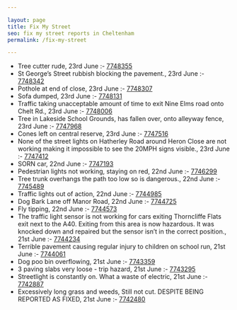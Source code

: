 ```yaml
---

layout: page
title: Fix My Street
seo: fix my street reports in Cheltenham
permalink: /fix-my-street

---
```


<!-- fix_marker starts -->

- Tree cutter rude, 23rd June :- [7748355](https://www.fixmystreet.com/report/7748355)
- St George’s Street rubbish blocking the pavement., 23rd June :- [7748342](https://www.fixmystreet.com/report/7748342)
- Pothole at end of close, 23rd June :- [7748307](https://www.fixmystreet.com/report/7748307)
- Sofa dumped, 23rd June :- [7748131](https://www.fixmystreet.com/report/7748131)
- Traffic taking unacceptable amount of time to exit Nine Elms road onto Chelt Rd., 23rd June :- [7748006](https://www.fixmystreet.com/report/7748006)
- Tree in Lakeside School Grounds, has fallen over, onto alleyway fence, 23rd June :- [7747968](https://www.fixmystreet.com/report/7747968)
- Cones left on central reserve, 23rd June :- [7747516](https://www.fixmystreet.com/report/7747516)
- None of the street lights on Hatherley Road around Heron Close are not working making it impossible to see the 20MPH signs visible., 23rd June :- [7747412](https://www.fixmystreet.com/report/7747412)
- SORN car, 22nd June :- [7747193](https://www.fixmystreet.com/report/7747193)
- Pedestrian lights not working, staying on red, 22nd June :- [7746299](https://www.fixmystreet.com/report/7746299)
- Tree trunk overhangs the path too low so is dangerous., 22nd June :- [7745489](https://www.fixmystreet.com/report/7745489)
- Traffic lights out of action, 22nd June :- [7744985](https://www.fixmystreet.com/report/7744985)
- Dog Bark Lane off Manor Road, 22nd June :- [7744725](https://www.fixmystreet.com/report/7744725)
- Fly tipping, 22nd June :- [7744573](https://www.fixmystreet.com/report/7744573)
- The traffic light sensor is not working for cars exiting Thorncliffe Flats exit next to the A40. Exiting from this area is now hazardous. It was knocked down and repaired but the sensor isn’t in the correct position., 21st June :- [7744234](https://www.fixmystreet.com/report/7744234)
- Terrible pavement causing regular injury to children on school run, 21st June :- [7744061](https://www.fixmystreet.com/report/7744061)
- Dog poo bin overflowing, 21st June :- [7743359](https://www.fixmystreet.com/report/7743359)
- 3 paving slabs very loose - trip hazard, 21st June :- [7743295](https://www.fixmystreet.com/report/7743295)
- Streetlight is constantly on. What a waste of electric, 21st June :- [7742887](https://www.fixmystreet.com/report/7742887)
- Excessively long grass and weeds, Still not cut. DESPITE BEING REPORTED AS FIXED, 21st June :- [7742480](https://www.fixmystreet.com/report/7742480)

<!-- fix_marker ends -->